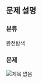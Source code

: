 ## 문제 설명

### 분류
완전탐색

### 문제

![제목 없음](https://user-images.githubusercontent.com/69149030/166968652-1401302c-c927-4dbc-9c5b-62f0c610c198.png)
